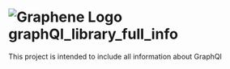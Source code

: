# ![Graphene Logo](http://graphene-python.org/favicon.png) graphQl_library_full_info
This project is intended to include all information about GraphQl

